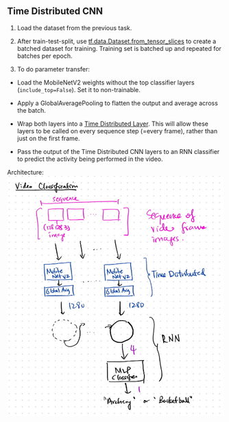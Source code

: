 ## Time Distributed CNN

1. Load the dataset from the previous task.

2. After train-test-split, use [tf.data.Dataset.from_tensor_slices](https://www.tensorflow.org/api_docs/python/tf/data/Dataset#from_tensor_slices) to create 
a batched dataset for training. Training set is batched up and repeated for batches per epoch.

3. To do parameter transfer:

 - Load the MobileNetV2 weights without the top classifier layers (`include_top=False`). Set it to non-trainable.
 
 - Apply a GlobalAveragePooling to flatten the output and average across the batch.
 
 - Wrap both layers into a [Time Distributed Layer](https://www.tensorflow.org/api_docs/python/tf/keras/layers/TimeDistributed). This will allow these layers to be called on every sequence step (=every frame), rather than just on the first frame.
 
 - Pass the output of the Time Distributed CNN layers to an RNN classifier to predict the activity being performed in the video.
 
Architecture:
![time distributed](time_distributed_cnn.jpg)
